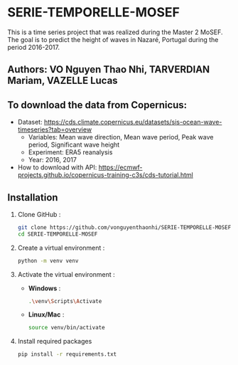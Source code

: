 # SERIE-TEMPORELLE-MOSEF
This is a time series project that was realized during the Master 2 MoSEF. The goal is to predict the height of waves in Nazaré, Portugal during the period 2016-2017.

## Authors: VO Nguyen Thao Nhi, TARVERDIAN Mariam, VAZELLE Lucas

## To download the data from Copernicus:
- Dataset: https://cds.climate.copernicus.eu/datasets/sis-ocean-wave-timeseries?tab=overview
  + Variables: Mean wave direction, Mean wave period, Peak wave period, Significant wave height
  + Experiment: ERA5 reanalysis
  + Year: 2016, 2017
- How to download with API: https://ecmwf-projects.github.io/copernicus-training-c3s/cds-tutorial.html

## Installation
1. Clone GitHub :

    ```bash
    git clone https://github.com/vonguyenthaonhi/SERIE-TEMPORELLE-MOSEF.git
    cd SERIE-TEMPORELLE-MOSEF
    ```

2. Create a virtual environment :

    ```bash
    python -m venv venv
    ```

3. Activate the virtual environment :

    - **Windows** :

        ```bash
        .\venv\Scripts\Activate
        ```

    - **Linux/Mac** :

        ```bash
        source venv/bin/activate
        ```

4. Install required packages

    ```bash
    pip install -r requirements.txt
    ```
